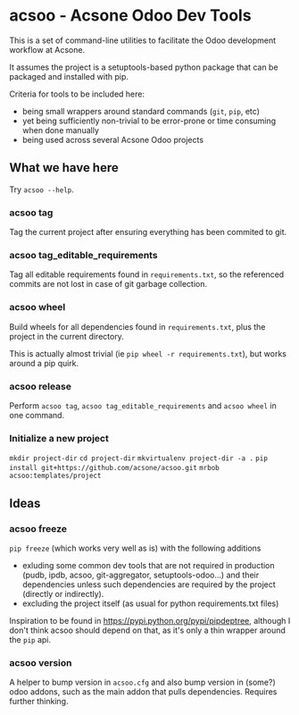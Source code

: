 # acsoo - Acsone Odoo Dev Tools

This is a set of command-line utilities to facilitate
the Odoo development workflow at Acsone.

It assumes the project is a setuptools-based python package
that can be packaged and installed with pip.

Criteria for tools to be included here:

* being small wrappers around standard commands (`git`, `pip`, etc)
* yet being sufficiently non-trivial to be error-prone or time consuming when done manually
* being used across several Acsone Odoo projects

## What we have here

Try `acsoo --help`.

### acsoo tag

Tag the current project after ensuring everything has been commited to git.

### acsoo tag_editable_requirements

Tag all editable requirements found in `requirements.txt`, so
the referenced commits are not lost in case of git garbage collection.

### acsoo wheel

Build wheels for all dependencies found in `requirements.txt`,
plus the project in the current directory.

This is actually almost trivial (ie `pip wheel -r requirements.txt`),
but works around a pip quirk.

### acsoo release

Perform `acsoo tag`, `acsoo tag_editable_requirements` and
`acsoo wheel` in one command.

### Initialize a new project

`mkdir project-dir`
`cd project-dir`
`mkvirtualenv project-dir -a .`
`pip install git+https://github.com/acsone/acsoo.git`
`mrbob acsoo:templates/project`

## Ideas

### acsoo freeze

`pip freeze` (which works very well as is) with the following additions

* exluding some common dev tools that are not required in production 
(pudb, ipdb, acsoo, git-aggregator, setuptools-odoo...)
and their dependencies unless such dependencies are required by the project 
(directly or indirectly).
* excluding the project itself (as usual for python requirements.txt files)

Inspiration to be found in https://pypi.python.org/pypi/pipdeptree, although I don't
think acsoo should depend on that, as it's only a thin wrapper around the `pip` api.

### acsoo version

A helper to bump version in `acsoo.cfg` and also bump version in (some?) odoo addons, such
as the main addon that pulls dependencies. Requires further thinking.
